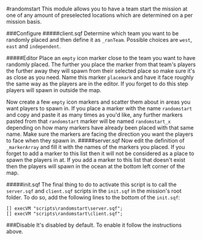 #randomstart
This module allows you to have a team start the mission at one of any amount of preselected locations which are determined on a per mission basis. 

###Configure
#####client.sqf
Determine which team you want to be randomly placed and then define it as `_ranTeam`. Possible choices are `west`, `east` and `independent`.

#####Editor
Place an `empty` icon marker close to the team you want to have randomly placed. The further you place the marker from that team's players the further away they will spawn from their selected place so make sure it's as close as you need. Name this marker `placemark` and have it face roughly the same way as the players are in the editor. If you forget to do this step players will spawn in outside the map.

Now create a few `empty` icon markers and scatter them about in areas you want players to spawn in. If you place a marker with the name `randomstart` and copy and paste it as many times as you'd like, any further markers pasted from that `randomstart` marker will be named `randomstart_x` depending on how many markers have already been placed with that same name. Make sure the markers are facing the direction you want the players to face when they spawn in.
#####server.sqf
Now edit the definition of `_markerArray` and fill it with the names of the markers you placed. If you forget to add a marker to this list then it will not be considered as a place to spawn the players in at. If you add a marker to this list that doesn't exist then the players will spawn in the ocean at the bottom left corner of the map.

#####init.sqf
The final thing to do to activate this script is to call the `server.sqf` and `client.sqf` scripts in the `init.sqf` in the mission's root folder. To do so, add the following lines to the bottom of the `init.sqf`:

```
[] execVM "scripts\randomstart\server.sqf";
[] execVM "scripts\randomstart\client.sqf";
```

###Disable
It's disabled by default. To enable it follow the instructions above.